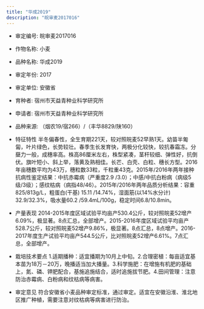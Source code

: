 ```yaml
---
title: "华成2019"
description: "皖审麦2017016"
---
```

* 审定编号:  皖审麦2017016

*  作物名称:  小麦

*  品种名称:  华成2019

*  审定年份:  2017

*  审定单位:  安徽省

* 育种者:  宿州市天益青种业科学研究所

*  申请者:  宿州市天益青种业科学研究所

*  品种来源:  （烟农19/宿266）/（丰华8829/陕160） 

*  特征特性
半冬偏春性，全生育期221天，较对照皖麦52早熟1天。幼苗半匍匐，叶片绿色，长势较壮。春季生长发育快，两极分化较快，较抗春霜冻。分蘖力一般，成穗率高。株高86厘米左右，株型紧凑，茎秆较细、弹性好，抗倒伏。旗叶短小、斜上举，落黄及熟相佳。长芒、白壳、白粒、穗长方型。2016年亩穗数平均为43万，穗粒数33粒，千粒重43克。2015年/2016年两年接种抗病性鉴定结果：中抗赤霉病（严重度2.9 /3.0）；中感/中抗白粉病（病级5级/3级）；感纹枯病（病指48/46）。2015年/2016年两年品质分析结果：容重825/813g/L，粗蛋白(干基) 15.11 /14.74%，湿面筋(以14%水分计) 32.9/32.3%，吸水量60.2 /59.4mL/100g，稳定时间6.8/10.8min。 

*  产量表现
2014-2015年度区域试验平均亩产530.4公斤，较对照皖麦52增产6.09%，极显著。8点汇总，全部增产。2015-2016年度区域试验平均亩产528.7公斤，较对照皖麦52增产9.86%，极显著。8点汇总，8点增产。2016-2017年度生产试验平均亩产544.5公斤，比对照皖麦52增产6.61%。7点汇总，全部增产。 

*  栽培技术要点
1.适期播种：适宜播期为10月上中旬。2.合理密植：每亩适宜基本苗为18万－20万，晚播适当加大播量。3.科学施肥：在增施有机肥的基础上，氮、磷、钾肥配合，基施追施结合，适时追施拔节肥。4.田间管理：注意防治赤霉病、白粉病和纹枯病等病害。 

*  审定意见
符合安徽省小麦品种审定标准，通过审定。适宜在安徽沿淮、淮北地区推广种植，需要注意对纹枯病等病害进行防治。
